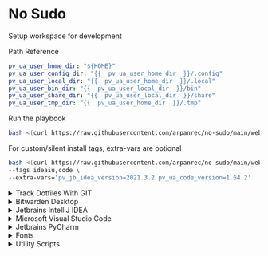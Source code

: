 # No Sudo

Setup workspace for development

Path Reference

```yaml
pv_ua_user_home_dir: "${HOME}"
pv_ua_user_config_dir: "{{  pv_ua_user_home_dir  }}/.config"
pv_ua_user_local_dir: "{{  pv_ua_user_home_dir  }}/.local"
pv_ua_user_bin_dir: "{{  pv_ua_user_local_dir  }}/bin"
pv_ua_user_share_dir: "{{  pv_ua_user_local_dir  }}/share"
pv_ua_user_tmp_dir: "{{  pv_ua_user_home_dir  }}/.tmp"
```

Run the playbook

```bash
bash <(curl https://raw.githubusercontent.com/arpanrec/no-sudo/main/webrun.sh)
```

For custom/silent install tags, extra-vars are optional

```bash
bash <(curl https://raw.githubusercontent.com/arpanrec/no-sudo/main/webrun.sh) \
--tags ideaiu,code \
--extra-vars='pv_jb_idea_version=2021.3.2 pv_ua_code_version=1.64.2'
```

<details>
<summary>Track Dotfiles With GIT</summary>

## Track Dotfiles With GIT

---

Tag: `dotfiles`

Track your dotfiles from [GitHub](https://github.com/arpanrec/dotfiles). You can track these files with below command. (Follow the git commands for reference)

```shell
config pull # To pull the changes
config add <filepath> # Track new files
config push # Push to remote
```

Variables:

- `pv_ua_dotfiles_git_remote`
    - Description: Git remote
    - Default: [arpanrec/dotfiles](https://github.com/arpanrec/dotfiles)
- `pv_ua_dotfiles_bare_relative_dir`
    - Description: Git bare directory in `{{ pv_ua_user_home_dir }}`
    - Default: `.dotfiles`

</details>

<details>
<summary>Bitwarden Desktop</summary>

## Bitwarden Desktop

---

Tag: `bitwarden_desktop`

Variables:

- `pv_ua_bitwarden_desktop_version`
    - Description: Version of [Bitwarden Desktop](https://bitwarden.com/download/) from [GitHub](https://github.com/bitwarden/desktop/releases).
    - Default: Dynamically find the [latest tag_name](https://api.github.com/repos/bitwarden/desktop/releases/latest), like `v1.31.3`.

- `pv_ua_bitwarden_desktop_install_path`
    - Description: Install Path.
    - Default: `{{ pv_ua_user_share_dir }}/bitwarden-desktop`

- `pv_ua_bitwarden_desktop_icon_path`
    - Description: Icon Path.
    - Default: `{{ pv_ua_user_share_dir }}/applications/bitwarden-desktop-userapps.desktop`

</details>

<details>
<summary>Jetbrains IntelliJ IDEA</summary>

## Jetbrains IntelliJ IDEA

---

Tags:

- Ultimate Edition: `ideaiu` *(`pv_jb_idea_ideaiu_or_ideaic` = `ideaiu`)

- Community Edition: `ideaic` *(`pv_jb_idea_ideaiu_or_ideaic` = `ideaic`)

Variables:

- `pv_jb_idea_version_<ideaiu\ideaic>`
    - Description: Version of [Jetbrains IntelliJ IDEA](https://www.jetbrains.com/idea/)
    - Default: Dynamically find the latest form [updates xml](https://www.jetbrains.com/updates/updates.xml), like `2021.3.2`

- `pv_jb_idea_install_path_<ideaiu\ideaic>`
    - Description: Install Path
    - Default: `{{ pv_ua_user_share_dir }}/JetBrains/{{ pv_jb_idea_ideaiu_or_ideaic }}-{{ pv_jb_idea_version }}`

- `pv_jb_idea_icon_path_<ideaiu\ideaic>`
    - Description: Icon Path
    - Default: `{{ pv_ua_user_share_dir }}/applications/{{ pv_jb_idea_ideaiu_or_ideaic }}-{{ pv_jb_idea_version }}-userapps.desktop`

</details>

<details>
<summary>Microsoft Visual Studio Code</summary>

## Microsoft Visual Studio Code

---

Tag: `code`

Install vscode, and extensions Also creates a soft link to the `code` executable in `{{ pv_ua_user_bin_dir }}`

Variables:

- `pv_ua_code_version`
    - Description: Version of [Microsoft Visual Studio Code](https://code.visualstudio.com/updates).
    - Default: Dynamically find the [latest tag_name](https://api.github.com/repos/microsoft/vscode/releases/latest), like `1.64.2`.

- `pv_ua_code_install_path`
    - Description: Install Path.
    - Default: `{{ pv_ua_user_share_dir }}/vscode`

- `pv_ua_code_icon_path`
    - Description: Icon Path.
    - Default: `{{ pv_ua_user_share_dir }}/applications/code-userapps.desktop`

- `pv_ua_code_uri_handler_path`
    - Description: URI Handler path
    - Default: `{{ pv_ua_user_share_dir }}/applications/code-url-handler-userapps.desktop`

- `pv_ua_code_ext_to_be_installed`
    - Description: List of VSCode extension to be installed.
    - Type: `List[String]`
    - Default: [extensions-list.yml](tasks/code/extensions-list.yml)

</details>

<details>
<summary>Jetbrains PyCharm</summary>

## Jetbrains PyCharm

---

Tags:

- Ultimate Community: `pycharm_community` *(`pv_jb_pycharm_professional_community` = `pycharm_community`)

- Community Professional: `pycharm_professional` *(`pv_jb_pycharm_professional_community` = `pycharm_professional`)

Variables:

- `pv_jb_pycharm_version_<professional\community>`
    - Description: Version of [Jetbrains Pycharm](https://www.jetbrains.com/pycharm/)
    - Default: Dynamically find the latest form [updates xml](https://www.jetbrains.com/updates/updates.xml), like `2021.3.2`

- `pv_jb_pycharm_install_path_<professional\community>`
    - Description: Install Path
    - Default: `{{ pv_ua_user_share_dir }}/JetBrains/{{ pv_jb_pycharm_professional_community }}-{{ pv_jb_pycharm_version }}`

- `pv_jb_pycharm_desktop_icon_path_<professional\community>`
    - Description: Icon Path
    - Default: `{{ pv_ua_user_share_dir }}/applications/{{ pv_jb_pycharm_professional_community }}-{{ pv_jb_pycharm_version }}-userapps.desktop`

</details>

<details>
<summary>Fonts</summary>

## Fonts

---

Tag: `fonts`

Install below fonts in `{{ pv_ua_user_share_dir }}/fonts/<font-name>`

- [Hack Font](https://github.com/source-foundry/Hack)
- [Cascadia Code](https://github.com/microsoft/cascadia-code)

Variables:

- Not Applicable

</details>

<details>
<summary>Utility Scripts</summary>

## Utility Scripts

---

Tag: `scripts`

Install [Utility Scripts](https://github.com/arpanrec/util-scripts/tree/main/bin) to `{{ pv_ua_user_bin_dir }}`

Variables:

- Not Applicable

</details>

